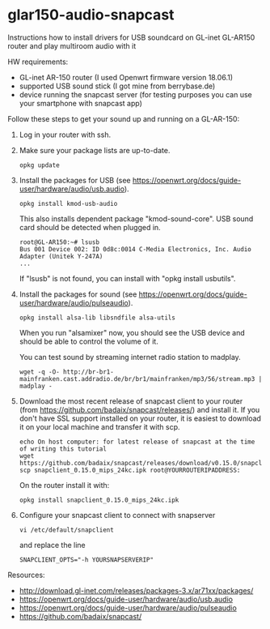 # glar150-audio-snapcast
Instructions how to install drivers for USB soundcard on GL-inet GL-AR150 router and play multiroom audio with it

HW requirements:
- GL-inet AR-150 router (I used Openwrt firmware version 18.06.1)
- supported USB sound stick (I got mine from berrybase.de)
- device running the snapcast server (for testing purposes you can use your smartphone with snapcast app)

Follow these steps to get your sound up and running on a GL-AR-150:

1.  Log in your router with ssh.

1.  Make sure your package lists are up-to-date.
    ```
    opkg update
    ```

2.  Install the packages for USB (see https://openwrt.org/docs/guide-user/hardware/audio/usb.audio).
    ```
    opkg install kmod-usb-audio
    ```
    This also installs dependent package "kmod-sound-core". USB sound card should be detected when plugged in.
    ```
    root@GL-AR150:~# lsusb
    Bus 001 Device 002: ID 0d8c:0014 C-Media Electronics, Inc. Audio Adapter (Unitek Y-247A)
    ...
    ```
    If "lsusb" is not found, you can install with "opkg install usbutils".

3.  Install the packages for sound (see https://openwrt.org/docs/guide-user/hardware/audio/pulseaudio).
    ```
    opkg install alsa-lib libsndfile alsa-utils
    ```
    When you run "alsamixer" now, you should see the USB device and should be able to control the volume of it.
    
    You can test sound by streaming internet radio station to madplay.
    ```
    wget -q -O- http://br-br1-mainfranken.cast.addradio.de/br/br1/mainfranken/mp3/56/stream.mp3 | madplay - 
    ```
4. Download the most recent release of snapcast client to your router (from https://github.com/badaix/snapcast/releases/) and install it.
   If you don't have SSL support installed on your router, it is easiest to download it on your local machine and transfer it with scp.
    ```
    echo On host computer: for latest release of snapcast at the time of writing this tutorial
    wget https://github.com/badaix/snapcast/releases/download/v0.15.0/snapclient_0.15.0_mips_24kc.ipk
    scp snapclient_0.15.0_mips_24kc.ipk root@YOURROUTERIPADDRESS:
    ```
    On the router install it with:
    ```
    opkg install snapclient_0.15.0_mips_24kc.ipk
    ```
    
6. Configure your snapcast client to connect with snapserver
    ```
    vi /etc/default/snapclient
    ```
    and replace the line 
    ```
    SNAPCLIENT_OPTS="-h YOURSNAPSERVERIP"
    ```


Resources:
- http://download.gl-inet.com/releases/packages-3.x/ar71xx/packages/
- https://openwrt.org/docs/guide-user/hardware/audio/usb.audio
- https://openwrt.org/docs/guide-user/hardware/audio/pulseaudio
- https://github.com/badaix/snapcast/


